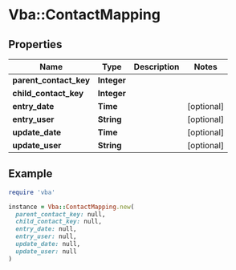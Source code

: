 # Vba::ContactMapping

## Properties

| Name | Type | Description | Notes |
| ---- | ---- | ----------- | ----- |
| **parent_contact_key** | **Integer** |  |  |
| **child_contact_key** | **Integer** |  |  |
| **entry_date** | **Time** |  | [optional] |
| **entry_user** | **String** |  | [optional] |
| **update_date** | **Time** |  | [optional] |
| **update_user** | **String** |  | [optional] |

## Example

```ruby
require 'vba'

instance = Vba::ContactMapping.new(
  parent_contact_key: null,
  child_contact_key: null,
  entry_date: null,
  entry_user: null,
  update_date: null,
  update_user: null
)
```

